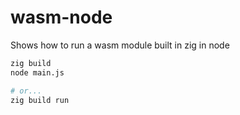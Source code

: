 # wasm-node

Shows how to run a wasm module built in zig in node

```sh
zig build
node main.js

# or...
zig build run
```
